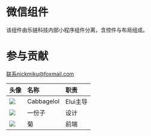 # 微信组件

该组件由乐链科技内部小程序组件分离，含控件与布局组成。

# 参与贡献

联系nickmiku@foxmail.com

| 头像 | 名称 | 职责 |
| :--- | :--- | :--- |
| ![](https://q1.qlogo.cn/g?b=qq&nk=1214617226&s=100&t=1384608689) | Cabbagelol | Elui主导 |
| ![](https://q1.qlogo.cn/g?b=qq&nk=1224619931&s=100&t=1384608689) | 一份子 | 设计 |
| ![](https://q1.qlogo.cn/g?b=qq&nk=1290816367&s=100&t=1384608689) | 菊 | 前端 |



